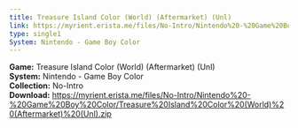 ```yaml
---
title: Treasure Island Color (World) (Aftermarket) (Unl)
link: https://myrient.erista.me/files/No-Intro/Nintendo%20-%20Game%20Boy%20Color/Treasure%20Island%20Color%20(World)%20(Aftermarket)%20(Unl).zip
type: single1
System: Nintendo - Game Boy Color
---
```

<b>Game:</b> Treasure Island Color (World) (Aftermarket) (Unl)<br>
<b>System:</b> Nintendo - Game Boy Color<br>
<b>Collection:</b> No-Intro<br>
<b>Download:</b> https://myrient.erista.me/files/No-Intro/Nintendo%20-%20Game%20Boy%20Color/Treasure%20Island%20Color%20(World)%20(Aftermarket)%20(Unl).zip
